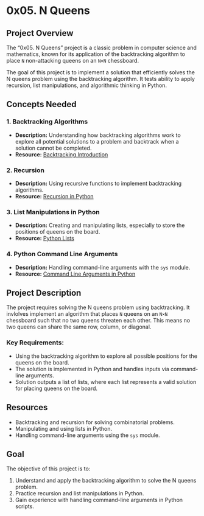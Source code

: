# 0x05. N Queens

## Project Overview
The “0x05. N Queens” project is a classic problem in computer science and mathematics, known for its application of the backtracking algorithm to place `N` non-attacking queens on an `N×N` chessboard. 

The goal of this project is to implement a solution that efficiently solves the N queens problem using the backtracking algorithm. It tests ability to apply recursion, list manipulations, and algorithmic thinking in Python.

## Concepts Needed

### 1. **Backtracking Algorithms**
   - **Description:** Understanding how backtracking algorithms work to explore all potential solutions to a problem and backtrack when a solution cannot be completed.
   - **Resource:** [Backtracking Introduction](https://www.geeksforgeeks.org/introduction-to-backtracking-2/)

### 2. **Recursion**
   - **Description:** Using recursive functions to implement backtracking algorithms.
   - **Resource:** [Recursion in Python](https://realpython.com/python-thinking-recursively/)

### 3. **List Manipulations in Python**
   - **Description:** Creating and manipulating lists, especially to store the positions of queens on the board.
   - **Resource:** [Python Lists](https://docs.python.org/3/tutorial/datastructures.html)

### 4. **Python Command Line Arguments**
   - **Description:** Handling command-line arguments with the `sys` module.
   - **Resource:** [Command Line Arguments in Python](https://docs.python.org/3.3/library/sys.html#sys.argv)

## Project Description
The project requires solving the N queens problem using backtracking. It invlolves implement an algorithm that places `N` queens on an `N×N` chessboard such that no two queens threaten each other. This means no two queens can share the same row, column, or diagonal.

### Key Requirements:
- Using the backtracking algorithm to explore all possible positions for the queens on the board.
- The solution is implemented in Python and handles inputs via command-line arguments.
- Solution outputs a list of lists, where each list represents a valid solution for placing queens on the board.

## Resources
- Backtracking and recursion for solving combinatorial problems.
- Manipulating and using lists in Python.
- Handling command-line arguments using the `sys` module.

## Goal
The objective of this project is to:
1. Understand and apply the backtracking algorithm to solve the N queens problem.
2. Practice recursion and list manipulations in Python.
3. Gain experience with handling command-line arguments in Python scripts.
